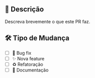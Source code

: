 ## 📌 Descrição
Descreva brevemente o que este PR faz.

## 🛠️ Tipo de Mudança
- [ ] 🐛 Bug fix 
- [ ] ✨ Nova feature 
- [ ] ♻️ Refatoração
- [ ] 📄 Documentação
